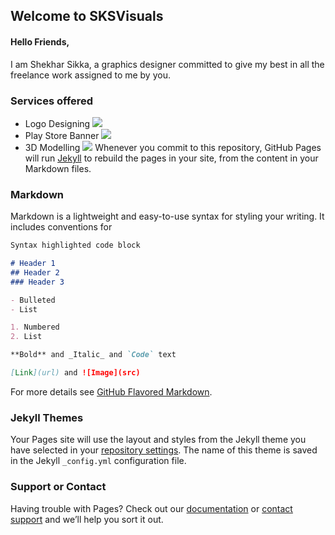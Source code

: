 ## Welcome to SKSVisuals

#### Hello Friends,
I am Shekhar Sikka, a graphics designer committed to give my best in all the freelance work assigned to me by you. 

### Services offered
- Logo Designing
![](https://fiverr-res.cloudinary.com/images/t_main1,q_auto,f_auto/gigs3/108201162/original/2bec5c990b99a47f4f8baf1bb446ab81dc0bf20e/design-3-awesome-logo-for-just-5-dollars.png)
- Play Store Banner
![](https://fiverr-res.cloudinary.com/images/t_main1,q_auto,f_auto/gigs3/108201162/original/3a8cc4541df7170de6b707771f4fa8496996d547/design-3-awesome-logo-for-just-5-dollars.png)
- 3D Modelling
![](https://fiverr-res.cloudinary.com/images/t_main1,q_auto,f_auto/gigs/103785016/original/612477587efea14c47df3249648607a152b1b8f4/design-amazing-logo-and-business-card-according-to-your-need.png)
Whenever you commit to this repository, GitHub Pages will run [Jekyll](https://jekyllrb.com/) to rebuild the pages in your site, from the content in your Markdown files.

### Markdown

Markdown is a lightweight and easy-to-use syntax for styling your writing. It includes conventions for

```markdown
Syntax highlighted code block

# Header 1
## Header 2
### Header 3

- Bulleted
- List

1. Numbered
2. List

**Bold** and _Italic_ and `Code` text

[Link](url) and ![Image](src)
```

For more details see [GitHub Flavored Markdown](https://guides.github.com/features/mastering-markdown/).

### Jekyll Themes

Your Pages site will use the layout and styles from the Jekyll theme you have selected in your [repository settings](https://github.com/sikkadesire/sksvisuals/settings). The name of this theme is saved in the Jekyll `_config.yml` configuration file.

### Support or Contact

Having trouble with Pages? Check out our [documentation](https://help.github.com/categories/github-pages-basics/) or [contact support](https://github.com/contact) and we’ll help you sort it out.
